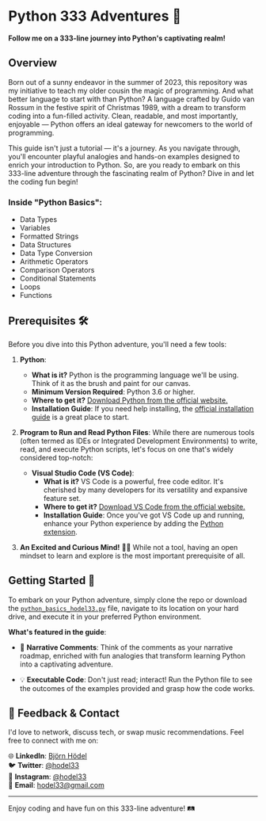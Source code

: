 # Python 333 Adventures 🐍

**Follow me on a 333-line journey into Python's captivating realm!**

## Overview
Born out of a sunny endeavor in the summer of 2023, this repository was my initiative to teach my older cousin the magic of programming. And what better language to start with than Python? A language crafted by Guido van Rossum in the festive spirit of Christmas 1989, with a dream to transform coding into a fun-filled activity. Clean, readable, and most importantly, enjoyable — Python offers an ideal gateway for newcomers to the world of programming.

This guide isn't just a tutorial — it's a journey. As you navigate through, you'll encounter playful analogies and hands-on examples designed to enrich your introduction to Python. So, are you ready to embark on this 333-line adventure through the fascinating realm of Python? Dive in and let the coding fun begin!

### Inside "Python Basics":
- Data Types
- Variables
- Formatted Strings
- Data Structures
- Data Type Conversion
- Arithmetic Operators
- Comparison Operators
- Conditional Statements
- Loops
- Functions

## Prerequisites 🛠️

Before you dive into this Python adventure, you'll need a few tools:

1. **Python**:
   - **What is it?** Python is the programming language we'll be using. Think of it as the brush and paint for our canvas.
   - **Minimum Version Required**: Python 3.6 or higher.
   - **Where to get it?** [Download Python from the official website.](https://www.python.org/downloads/)
   - **Installation Guide**: If you need help installing, the [official installation guide](https://docs.python.org/3/using/index.html) is a great place to start.

2. **Program to Run and Read Python Files**:
   While there are numerous tools (often termed as IDEs or Integrated Development Environments) to write, read, and execute Python scripts, let's focus on one that's widely considered top-notch:

   - **Visual Studio Code (VS Code)**:
     - **What is it?** VS Code is a powerful, free code editor. It's cherished by many developers for its versatility and expansive feature set.
     - **Where to get it?** [Download VS Code from the official website.](https://code.visualstudio.com/)
     - **Installation Guide**: Once you've got VS Code up and running, enhance your Python experience by adding the [Python extension](https://marketplace.visualstudio.com/items?itemName=ms-python.python).

3. **An Excited and Curious Mind!** 🧠✨
   While not a tool, having an open mindset to learn and explore is the most important prerequisite of all.

## Getting Started 🚀

To embark on your Python adventure, simply clone the repo or download the [`python_basics_hodel33.py`](./python_basics_hodel33.py) file, navigate to its location on your hard drive, and execute it in your preferred Python environment.

**What's featured in the guide**:
- 📖 **Narrative Comments**: Think of the comments as your narrative roadmap, enriched with fun analogies that transform learning Python into a captivating adventure.
  
- 💡 **Executable Code**: Don't just read; interact! Run the Python file to see the outcomes of the examples provided and grasp how the code works.

## 💬 Feedback & Contact

I'd love to network, discuss tech, or swap music recommendations. Feel free to connect with me on:

🌐 **LinkedIn**: [Björn Hödel](https://www.linkedin.com/in/bjornhodel)<br>
🐦 **Twitter**: [@hodel33](https://twitter.com/hodel33)<br>
📸 **Instagram**: [@hodel33](https://www.instagram.com/hodel33)<br>
📧 **Email**: [hodel33@gmail.com](mailto:hodel33@gmail.com)

---

Enjoy coding and have fun on this 333-line adventure! 🛤️
